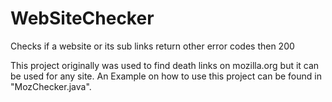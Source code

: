 # WebSiteChecker
Checks if a website or its sub links return other error codes then 200

This project originally was used to find death links on mozilla.org but it can be used for any site.
An Example on how to use this project can be found in "MozChecker.java".